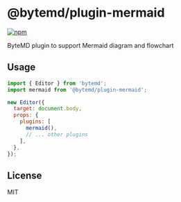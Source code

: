 # @bytemd/plugin-mermaid

[![npm](https://img.shields.io/npm/v/@bytemd/plugin-mermaid.svg)](https://npm.im/@bytemd/plugin-mermaid)

ByteMD plugin to support Mermaid diagram and flowchart

## Usage

```js
import { Editor } from 'bytemd';
import mermaid from '@bytemd/plugin-mermaid';

new Editor({
  target: document.body,
  props: {
    plugins: [
      mermaid(),
      // ... other plugins
    ],
  },
});
```

## License

MIT
